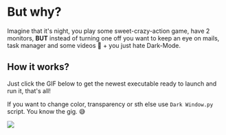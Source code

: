 # But why?

Imagine that it's night, you play some sweet-crazy-action game, have 2 monitors, **BUT** instead of turning one off you want to keep an eye on mails, task manager and some videos :crab: + you just hate Dark-Mode. 

## How it works?

Just click the GIF below to get the newest executable ready to launch and run it, that's all! 

If you want to change color, transparency or sth else use `Dark Window.py` script. You know the gig. :sweat_smile:

[![](https://github.com/nukeknurs/Dark-Window/blob/master/screenshoots/Crabs_LQ.gif)](https://github.com/nukeknurs/Dark-Window/releases)
